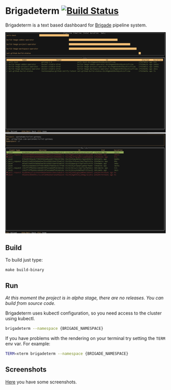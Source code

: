 # Brigadeterm [![Build Status](https://travis-ci.org/slok/brigadeterm.svg?branch=master)](https://travis-ci.org/slok/brigadeterm)

Brigadeterm is a text based dashboard for [Brigade][brigade-url] pipeline system.

![pipelines](screenshots/jobs2.png)
![builds](screenshots/builds.png)

## Build

To build just type:

```shell
make build-binary
```

## Run

*At this moment the project is in alpha stage, there are no releases. You can build from source code.*

Brigadeterm uses kubectl configuration, so you need access to the cluster using kubectl.

```bash
brigadeterm --namespace {BRIGADE_NAMESPACE}
```

If you have problems with the rendering on your terminal try setting the `TERM` env var. For example:

```bash
TERM=xterm brigadeterm --namespace {BRIGADE_NAMESPACE}
```

## Screenshots

[Here](screenshots) you have some screenshots.

[brigade-url]: https://brigade.sh